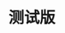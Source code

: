 # 测试版

<!--
*  [Mac OS(64bit)](/video/v0_9_2_alpha_codelab_adapter_mac.zip)
*  Windows(Windows7及以上）
    *  [Windows](/video/v0_9_2_alpha_codelab_adapter_win_setup.exe.zip): windows7、windows10已测试(32位和64位都可用)
*  linux...
-->